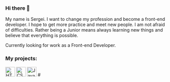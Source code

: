 ### Hi there 👋
My name is Sergei. I want to change my profession and become a front-end developer. I hope to get more practice and meet new people. I am not afraid of difficulties. Rather being a Junior means always learning new things and believe that everything is possible.

Currently looking for work as a Front-end Developer.

### My projects:

 <img alt="HTML5" height="30px" src="https://cdn.svgporn.com/logos/html-5.svg" />
 <img alt="CSS3" height="30px" src="https://cdn.svgporn.com/logos/css-3.svg" />
 <img alt="JavaScript" height="30px" src="https://cdn.svgporn.com/logos/javascript.svg" /> 
 #



<!--
**Domask2/Domask2** is a ✨ _special_ ✨ repository because its `README.md` (this file) appears on your GitHub profile.

 <img alt="HTML5" height="30px" src="https://cdn.svgporn.com/logos/html-5.svg" />
 <img alt="CSS3" height="30px" src="https://cdn.svgporn.com/logos/css-3.svg" />
 <img alt="JavaScript" height="30px" src="https://cdn.svgporn.com/logos/javascript.svg" /> :

Here are some ideas to get you started:

- 🔭 I’m currently working on ...
- 🌱 I’m currently learning ...
- 👯 I’m looking to collaborate on ...
- 🤔 I’m looking for help with ...
- 💬 Ask me about ...
- 📫 How to reach me: ...
- 😄 Pronouns: ...
- ⚡ Fun fact: ...
-->

